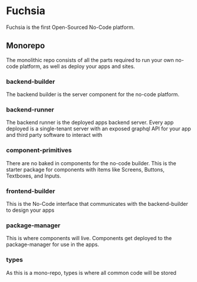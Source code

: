 # Fuchsia

Fuchsia is the first Open-Sourced No-Code platform.

## Monorepo

The monolithic repo consists of all the parts required to run your own no-code platform, as well as deploy your apps and sites.

### backend-builder

The backend builder is the server component for the no-code platform.

### backend-runner

The backend runner is the deployed apps backend server. Every app deployed is a single-tenant server with an exposed graphql API for your app and third party software to interact with

### component-primitives

There are no baked in components for the no-code builder. This is the starter package for components with items like Screens, Buttons, Textboxes, and Inputs.

### frontend-builder

This is the No-Code interface that communicates with the backend-builder to design your apps

### package-manager

This is where components will live. Components get deployed to the package-manager for use in the apps.

### types

As this is a mono-repo, types is where all common code will be stored
